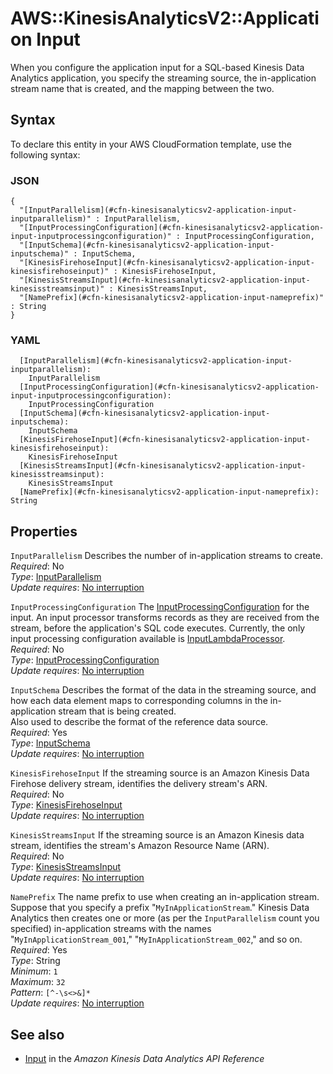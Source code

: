 # AWS::KinesisAnalyticsV2::Application Input<a name="aws-properties-kinesisanalyticsv2-application-input"></a>

When you configure the application input for a SQL\-based Kinesis Data Analytics application, you specify the streaming source, the in\-application stream name that is created, and the mapping between the two\. 

## Syntax<a name="aws-properties-kinesisanalyticsv2-application-input-syntax"></a>

To declare this entity in your AWS CloudFormation template, use the following syntax:

### JSON<a name="aws-properties-kinesisanalyticsv2-application-input-syntax.json"></a>

```
{
  "[InputParallelism](#cfn-kinesisanalyticsv2-application-input-inputparallelism)" : InputParallelism,
  "[InputProcessingConfiguration](#cfn-kinesisanalyticsv2-application-input-inputprocessingconfiguration)" : InputProcessingConfiguration,
  "[InputSchema](#cfn-kinesisanalyticsv2-application-input-inputschema)" : InputSchema,
  "[KinesisFirehoseInput](#cfn-kinesisanalyticsv2-application-input-kinesisfirehoseinput)" : KinesisFirehoseInput,
  "[KinesisStreamsInput](#cfn-kinesisanalyticsv2-application-input-kinesisstreamsinput)" : KinesisStreamsInput,
  "[NamePrefix](#cfn-kinesisanalyticsv2-application-input-nameprefix)" : String
}
```

### YAML<a name="aws-properties-kinesisanalyticsv2-application-input-syntax.yaml"></a>

```
  [InputParallelism](#cfn-kinesisanalyticsv2-application-input-inputparallelism): 
    InputParallelism
  [InputProcessingConfiguration](#cfn-kinesisanalyticsv2-application-input-inputprocessingconfiguration): 
    InputProcessingConfiguration
  [InputSchema](#cfn-kinesisanalyticsv2-application-input-inputschema): 
    InputSchema
  [KinesisFirehoseInput](#cfn-kinesisanalyticsv2-application-input-kinesisfirehoseinput): 
    KinesisFirehoseInput
  [KinesisStreamsInput](#cfn-kinesisanalyticsv2-application-input-kinesisstreamsinput): 
    KinesisStreamsInput
  [NamePrefix](#cfn-kinesisanalyticsv2-application-input-nameprefix): String
```

## Properties<a name="aws-properties-kinesisanalyticsv2-application-input-properties"></a>

`InputParallelism`  <a name="cfn-kinesisanalyticsv2-application-input-inputparallelism"></a>
Describes the number of in\-application streams to create\.   
*Required*: No  
*Type*: [InputParallelism](aws-properties-kinesisanalyticsv2-application-inputparallelism.md)  
*Update requires*: [No interruption](https://docs.aws.amazon.com/AWSCloudFormation/latest/UserGuide/using-cfn-updating-stacks-update-behaviors.html#update-no-interrupt)

`InputProcessingConfiguration`  <a name="cfn-kinesisanalyticsv2-application-input-inputprocessingconfiguration"></a>
The [InputProcessingConfiguration](https://docs.aws.amazon.com/kinesisanalytics/latest/apiv2/API_InputProcessingConfiguration.html) for the input\. An input processor transforms records as they are received from the stream, before the application's SQL code executes\. Currently, the only input processing configuration available is [InputLambdaProcessor](https://docs.aws.amazon.com/kinesisanalytics/latest/apiv2/API_InputLambdaProcessor.html)\.   
*Required*: No  
*Type*: [InputProcessingConfiguration](aws-properties-kinesisanalyticsv2-application-inputprocessingconfiguration.md)  
*Update requires*: [No interruption](https://docs.aws.amazon.com/AWSCloudFormation/latest/UserGuide/using-cfn-updating-stacks-update-behaviors.html#update-no-interrupt)

`InputSchema`  <a name="cfn-kinesisanalyticsv2-application-input-inputschema"></a>
Describes the format of the data in the streaming source, and how each data element maps to corresponding columns in the in\-application stream that is being created\.  
Also used to describe the format of the reference data source\.  
*Required*: Yes  
*Type*: [InputSchema](aws-properties-kinesisanalyticsv2-application-inputschema.md)  
*Update requires*: [No interruption](https://docs.aws.amazon.com/AWSCloudFormation/latest/UserGuide/using-cfn-updating-stacks-update-behaviors.html#update-no-interrupt)

`KinesisFirehoseInput`  <a name="cfn-kinesisanalyticsv2-application-input-kinesisfirehoseinput"></a>
If the streaming source is an Amazon Kinesis Data Firehose delivery stream, identifies the delivery stream's ARN\.  
*Required*: No  
*Type*: [KinesisFirehoseInput](aws-properties-kinesisanalyticsv2-application-kinesisfirehoseinput.md)  
*Update requires*: [No interruption](https://docs.aws.amazon.com/AWSCloudFormation/latest/UserGuide/using-cfn-updating-stacks-update-behaviors.html#update-no-interrupt)

`KinesisStreamsInput`  <a name="cfn-kinesisanalyticsv2-application-input-kinesisstreamsinput"></a>
If the streaming source is an Amazon Kinesis data stream, identifies the stream's Amazon Resource Name \(ARN\)\.   
*Required*: No  
*Type*: [KinesisStreamsInput](aws-properties-kinesisanalyticsv2-application-kinesisstreamsinput.md)  
*Update requires*: [No interruption](https://docs.aws.amazon.com/AWSCloudFormation/latest/UserGuide/using-cfn-updating-stacks-update-behaviors.html#update-no-interrupt)

`NamePrefix`  <a name="cfn-kinesisanalyticsv2-application-input-nameprefix"></a>
The name prefix to use when creating an in\-application stream\. Suppose that you specify a prefix "`MyInApplicationStream`\." Kinesis Data Analytics then creates one or more \(as per the `InputParallelism` count you specified\) in\-application streams with the names "`MyInApplicationStream_001`," "`MyInApplicationStream_002`," and so on\.   
*Required*: Yes  
*Type*: String  
*Minimum*: `1`  
*Maximum*: `32`  
*Pattern*: `[^-\s<>&]*`  
*Update requires*: [No interruption](https://docs.aws.amazon.com/AWSCloudFormation/latest/UserGuide/using-cfn-updating-stacks-update-behaviors.html#update-no-interrupt)

## See also<a name="aws-properties-kinesisanalyticsv2-application-input--seealso"></a>
+  [Input](https://docs.aws.amazon.com/kinesisanalytics/latest/apiv2/API_Input.html) in the *Amazon Kinesis Data Analytics API Reference* 